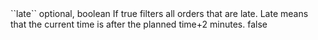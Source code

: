 <tr>
	
<td style="padding-left:20px;">``late``</td>
	
<td>optional, boolean</td>
	
<td>If true filters all orders that are late. Late means that the current time is after the planned time+2 minutes. </td>
	
<td></td>
	
<td>false</td>
	
</tr>
